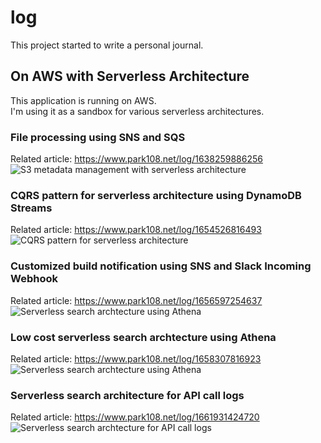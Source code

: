 # log
This project started to write a personal journal.

## On AWS with Serverless Architecture
This application is running on AWS.  
I'm using it as a sandbox for various serverless architectures.

### File processing using SNS and SQS
Related article: https://www.park108.net/log/1638259886256
![S3 metadata management with serverless architecture](https://park108-image-prod.s3.ap-northeast-2.amazonaws.com/20211130-91339b77-5b21-4d38-8acb-a338296cee20.png "S3 metadata management with serverless architecture")   

### CQRS pattern for serverless architecture using DynamoDB Streams
Related article: https://www.park108.net/log/1654526816493
![CQRS pattern for serverless architecture](https://park108-image-prod.s3.ap-northeast-2.amazonaws.com/20220606-e1ace1d1-6428-4337-a175-6ed980d4189f.png "CQRS pattern for serverless architecture")   

### Customized build notification using SNS and Slack Incoming Webhook
Related article: https://www.park108.net/log/1656597254637
![Serverless search archtecture using Athena](https://park108-image-prod.s3.ap-northeast-2.amazonaws.com/20220630-30875df0-7ab2-4cc3-a9bd-5baebd86e072.png "Serverless search archtecture using Athena")   

### Low cost serverless search archtecture using Athena
Related article: https://www.park108.net/log/1658307816923
![Serverless search archtecture using Athena](https://park108-image-prod.s3.ap-northeast-2.amazonaws.com/20220720-8119726a-1c61-4af1-a2b5-5cb7a30c558e.png "Serverless search archtecture using Athena")   

### Serverless search architecture for API call logs
Related article: https://www.park108.net/log/1661931424720
![Serverless search archtecture for API call logs](https://park108-log-prod.s3.ap-northeast-2.amazonaws.com/20220831_Serverless_search_architecture_for_API_call_logs.png "Serverless search archtecture for API call logs")   